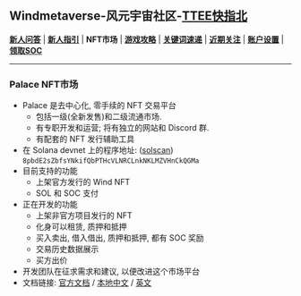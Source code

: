 ## Windmetaverse-风元宇宙社区-[TTEE快指北](Readme.md)

[**新人问答**](新人问答.md) | [**新人指引**](新人指引.md) | **NFT市场** | [**游戏攻略**](游戏攻略.md) | [**关键词速递**](关键词速递.md) | [**近期关注**](近期关注.md) | [**账户设置**](账户设置.md) | [**领取SOC**](领取SOC.md)

---

### Palace NFT市场

- Palace 是去中心化, 零手续的 NFT 交易平台
  - 包括一级(全新发售)和二级流通市场.
  - 有专职开发和运营; 将有独立的网站和 Discord 群.
  - 有配套的 NFT 发行辅助工具
- 在 Solana devnet 上的程序地址: ([solscan](https://solscan.io/account/8pbdE2sZbfsYNkifQbPTHcVLNRCLnkNKLMZVHnCkQGMa?cluster=devnet))<br>`8pbdE2sZbfsYNkifQbPTHcVLNRCLnkNKLMZVHnCkQGMa` 
- 目前支持的功能
  - 上架官方发行的 Wind NFT
  - SOL 和 SOC 支付	
- 正在开发的功能
  - 上架非官方项目发行的 NFT
  - 化身可以租赁, 质押和抵押
  - 买入卖出, 借入借出, 质押和抵押, 都有 SOC 奖励
  - 交易历史数据展示
  - 买方出价
- 开发团队在征求需求和建议, 以便改进这个市场平台
- 文档链接: [官方文档](https://wind-document.vercel.app/Palace-Marketplace) / [本地中文](doc_cn/Palace_cn.md) / [英文](doc_en/Palace.md)